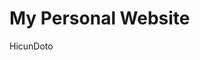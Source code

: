 # My Personal Website

HicunDoto

<!-- ![Demo 1](https://ardacarofficial.github.io/links-website/img/demo-img.png) -->
